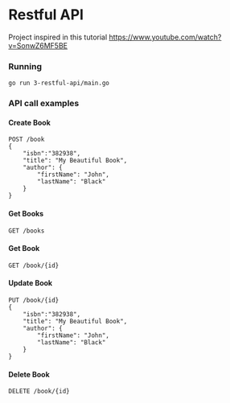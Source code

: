 # Restful API
Project inspired in this tutorial https://www.youtube.com/watch?v=SonwZ6MF5BE

### Running

```
go run 3-restful-api/main.go
```

### API call examples

#### Create Book
```
POST /book 
{
	"isbn":"382938",
	"title": "My Beautiful Book",
	"author": {
		"firstName": "John",
		"lastName": "Black"
	}
}
```

#### Get Books
```
GET /books
```

#### Get Book
```
GET /book/{id} 
```

#### Update Book
```
PUT /book/{id} 
{
	"isbn":"382938",
	"title": "My Beautiful Book",
	"author": {
		"firstName": "John",
		"lastName": "Black"
	}
}
```

#### Delete Book
```
DELETE /book/{id} 
```